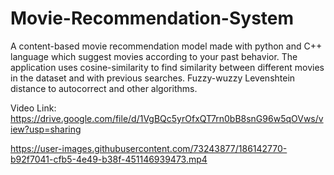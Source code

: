 # Movie-Recommendation-System
A content-based movie recommendation model made with python and C++ language which suggest movies according to your past behavior. The application uses cosine-similarity to find similarity between different movies in the dataset and with previous searches. Fuzzy-wuzzy Levenshtein distance to autocorrect and other algorithms.

Video Link: https://drive.google.com/file/d/1VgBQc5yrOfxQT7rn0bB8snG96w5qOVws/view?usp=sharing

https://user-images.githubusercontent.com/73243877/186142770-b92f7041-cfb5-4e49-b38f-451146939473.mp4

